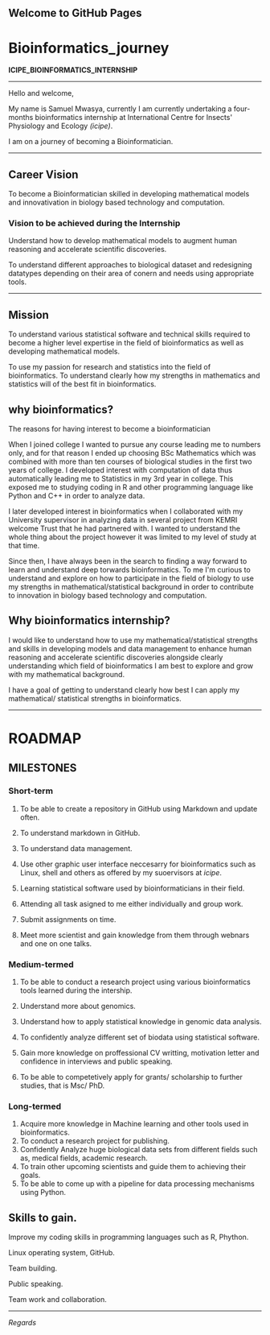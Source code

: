 ## Welcome to GitHub Pages

# Bioinformatics_journey
**ICIPE_BIOINFORMATICS_INTERNSHIP**
***

 Hello and welcome, 
 
 My name is Samuel Mwasya, currently I am currently undertaking a four-months bioinformatics internship at International Centre for Insects' Physiology and Ecology *(icipe)*.
 
 I am on a journey of becoming a Bioinformatician.
 
***
 
## Career Vision

To become a Bioinformatician skilled in  developing mathematical models and innovativation in biology based technology and computation.

### Vision to be achieved during the Internship

Understand how to develop mathematical models to augment human reasoning and accelerate scientific discoveries.

To understand different approaches to biological dataset and redesigning datatypes depending on their area of conern and needs using appropriate tools.



***
## Mission
To understand various statistical software and technical skills required to become a higher level expertise in the field of  bioinformatics as well as developing mathematical models. 

To use my passion for research and statistics into the field of bioinformatics.
To understand clearly how my strengths in mathematics and statistics will of the best fit in bioinformatics.

## why bioinformatics?

The reasons for having interest to become a bioinformatician

When I joined college I wanted to pursue any course leading me to numbers only, and for that reason I ended up choosing BSc Mathematics which was combined with more than ten courses of biological studies in the first two years of college.
I developed interest  with computation of data thus  automatically leading me to Statistics in my 3rd year in college. 
This exposed me to studying coding in R and other programming language like Python and C++ in order to analyze data.  

I later developed interest in bioinformatics when I collaborated with my University supervisor in analyzing data in several project from KEMRI welcome Trust that he had partnered with. I wanted to understand the whole thing about the project however it was limited to my level of study at that time.



Since then, I have always been in the search to finding a way forward to learn and understand deep torwards bioinformatics.
To me I'm curious to understand and explore on how to participate in the field of biology to use my strengths in mathematical/statistical background in order to contribute to innovation in biology based technology and computation.



## Why bioinformatics internship?

I would like to understand how to use my mathematical/statistical strengths and skills in developing models and data management to enhance human reasoning and accelerate scientific discoveries alongside clearly understanding which field of bioinformatics I am best to explore and grow with my mathematical background. 

I have a goal of getting to understand clearly how best I can apply my mathematical/ statistical strengths in bioinformatics.



***
# ROADMAP
## MILESTONES

### Short-term 

1. To be able to create a repository in GitHub using Markdown and update often.
2. To understand markdown in GitHub. 
    
   
4. To understand data management.
3. Use other graphic user interface neccesarry for bioinformatics such as Linux, shell and others as offered by my suoervisors at *icipe*.
4. Learning statistical software used by bioinformaticians in their field.
5. Attending all task asigned to me either individually and group work.
6. Submit assignments on time.
7. Meet more scientist and gain knowledge from them through webnars and one on one talks.

### Medium-termed
1. To be able to conduct a research project using various bioinformatics tools learned during the intership.
 
2. Understand more about genomics.
3. Understand how to apply statistical knowledge in genomic data analysis. 
4. To confidently analyze different set of biodata using statistical software.
5. Gain more knowledge on proffessional CV writting, motivation letter and confidence in interviews and public speaking.
6. To be able to  competetively apply for grants/ scholarship to further studies, that is Msc/ PhD.

### Long-termed

1. Acquire more knowledge in Machine learning and other tools used in bioinformatics.
2. To conduct a research project for publishing.
3. Confidently Analyze huge biological data sets from different fields such as, medical fields, academic research.
4. To train other upcoming scientists and guide them to achieving their goals.
5. To be able to come up with a pipeline for data processing mechanisms using Python.




   

## Skills to gain.

Improve my coding skills in programming languages such as R, Phython.

Linux operating system, GitHub.

Team building.

Public speaking.

Team work and collaboration.



***
*Regards*
